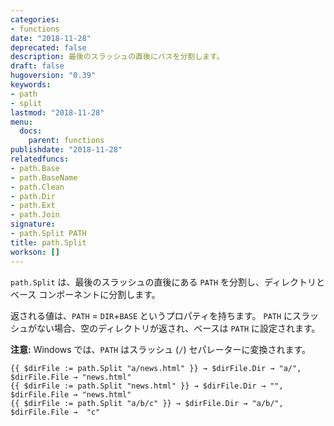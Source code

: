 ```yaml
---
categories:
- functions
date: "2018-11-28"
deprecated: false
description: 最後のスラッシュの直後にパスを分割します。
draft: false
hugoversion: "0.39"
keywords:
- path
- split
lastmod: "2018-11-28"
menu:
  docs:
    parent: functions
publishdate: "2018-11-28"
relatedfuncs:
- path.Base
- path.BaseName
- path.Clean
- path.Dir
- path.Ext
- path.Join
signature:
- path.Split PATH
title: path.Split
workson: []
---
```


`path.Split` は、最後のスラッシュの直後にある `PATH` を分割し、ディレクトリとベース コンポーネントに分割します。

返される値は、`PATH` = `DIR`+`BASE` というプロパティを持ちます。
`PATH` にスラッシュがない場合、空のディレクトリが返され、ベースは `PATH` に設定されます。

**注意:** Windows では、`PATH` はスラッシュ (`/`) セパレーターに変換されます。

```go-html-template
{{ $dirFile := path.Split "a/news.html" }} → $dirFile.Dir → "a/", $dirFile.File → "news.html"
{{ $dirFile := path.Split "news.html" }} → $dirFile.Dir → "", $dirFile.File → "news.html"
{{ $dirFile := path.Split "a/b/c" }} → $dirFile.Dir → "a/b/", $dirFile.File →  "c"
```
